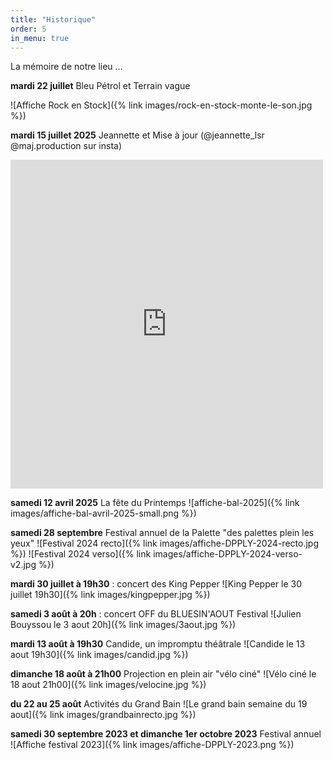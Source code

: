 ```yaml
---
title: "Historique"
order: 5
in_menu: true
---
```

La mémoire de notre lieu ...

**mardi 22 juillet** Bleu Pétrol et Terrain vague

![Affiche Rock en Stock]({% link images/rock-en-stock-monte-le-son.jpg %})

**mardi 15 juillet 2025** Jeannette et Mise à jour (@jeannette_lsr @maj.production sur insta)

<iframe src="https://www.facebook.com/plugins/post.php?href=https%3A%2F%2Fwww.facebook.com%2Fpermalink.php%3Fstory_fbid%3Dpfbid0feb5Z65Z2xiuSVEELF5r8EiwD42uYMrzcz56gUxVVvTNxqPWjKjaqZrjyfWQDJZkl%26id%3D100090895787563&show_text=true&width=500" width="500" height="526" style="border:none;overflow:hidden" scrolling="no" frameborder="0" allowfullscreen="true" allow="autoplay; clipboard-write; encrypted-media; picture-in-picture; web-share"></iframe>

**samedi 12 avril 2025** La fête du Printemps ![affiche-bal-2025]({% link images/affiche-bal-avril-2025-small.png %})

**samedi 28 septembre** Festival annuel de la Palette "des palettes plein les yeux"
![Festival 2024 recto]({% link images/affiche-DPPLY-2024-recto.jpg %})
![Festival 2024 verso]({% link images/affiche-DPPLY-2024-verso-v2.jpg %}) 

**mardi 30 juillet à 19h30** : concert des King Pepper
![King Pepper le 30 juillet 19h30]({% link images/kingpepper.jpg %})

**samedi 3 août à 20h** : concert OFF du BLUESIN'AOUT Festival
![Julien Bouyssou le 3 aout 20h]({% link images/3aout.jpg %})

**mardi 13 août à 19h30** Candide, un impromptu théâtrale
![Candide le 13 aout 19h30]({% link images/candid.jpg %})

**dimanche 18 août à 21h00** Projection en plein air "vélo ciné"
![Vélo ciné le 18 aout 21h00]({% link images/velocine.jpg %})

**du 22 au 25 août** Activités du Grand Bain
![Le grand bain semaine du 19 aout]({% link images/grandbainrecto.jpg %}) 

**samedi 30 septembre 2023 et dimanche 1er octobre 2023** Festival annuel
![Affiche festival 2023]({% link images/affiche-DPPLY-2023.png %}) 